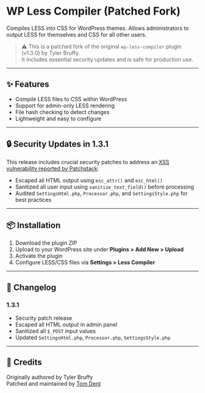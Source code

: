 
# WP Less Compiler (Patched Fork)

Compiles LESS into CSS for WordPress themes. Allows administrators to output LESS for themselves and CSS for all other users.

> ⚠️ This is a patched fork of the original `wp-less-compiler` plugin (v1.3.0) by Tyler Bruffy.  
> It includes essential security updates and is safe for production use.

---

## ✨ Features

- Compile LESS files to CSS within WordPress
- Support for admin-only LESS rendering
- File hash checking to detect changes
- Lightweight and easy to configure

---

## 🔒 Security Updates in 1.3.1

This release includes crucial security patches to address an [XSS vulnerability reported by Patchstack](https://patchstack.com/database/wordpress/plugin/wp-less-compiler/vulnerability/wordpress-wp-less-compiler-plugin-1-3-0-cross-site-scripting-xss-vulnerability?_a_id=350):

- Escaped all HTML output using `esc_attr()` and `esc_html()`
- Sanitized all user input using `sanitize_text_field()` before processing
- Audited `SettingsHtml.php`, `Processor.php`, and `SettingsStyle.php` for best practices

---

## 📦 Installation

1. Download the plugin ZIP
2. Upload to your WordPress site under **Plugins > Add New > Upload**
3. Activate the plugin
4. Configure LESS/CSS files via **Settings > Less Compiler**

---

## 📜 Changelog

### 1.3.1
- Security patch release
- Escaped all HTML output in admin panel
- Sanitized all `$_POST` input values
- Updated `SettingsHtml.php`, `Processor.php`, `SettingsStyle.php`

---

## 🧩 Credits

Originally authored by Tyler Bruffy  
Patched and maintained by [Tom Dent](mailto:tom.dent@riseandamplify.co.uk)
